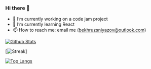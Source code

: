 ### Hi there 👋

- 🔭 I’m currently working on a code jam project
- 🌱 I’m currently learning React
- 📫 How to reach me: email me (bekhruzsniyazov@outlook.com)

[![Github Stats](https://github-readme-stats.vercel.app/api?username=BekhruzSNiyazov&show_icons=true&theme=dark)](https://github.com/BekhruzSNiyazov/)

[![Streak](https://github-readme-streak-stats.herokuapp.com/?user=BekhruzSNiyazov&theme=dark)]

[![Top Langs](https://github-readme-stats.vercel.app/api/top-langs/?username=BekhruzSNiyazov&show_icons=true&theme=dark&layout=compact&langs_count=8)](https://github.com/BekhruzSNiyazov/)
